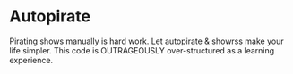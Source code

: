 Autopirate
==========

Pirating shows manually is hard work. Let autopirate & showrss make your life simpler. This code is OUTRAGEOUSLY over-structured as a learning experience.